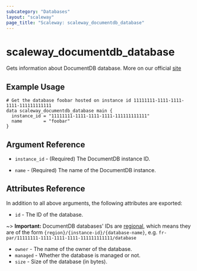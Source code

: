 ```yaml
---
subcategory: "Databases"
layout: "scaleway"
page_title: "Scaleway: scaleway_documentdb_database"
---
```


# scaleway_documentdb_database

Gets information about DocumentDB database. More on our official [site](https://www.scaleway.com/en/developers/api/document_db/)

## Example Usage

```hcl
# Get the database foobar hosted on instance id 11111111-1111-1111-1111-111111111111
data scaleway_documentdb_database main {
  instance_id = "11111111-1111-1111-1111-111111111111"
  name        = "foobar"
}
```

## Argument Reference

- `instance_id` - (Required) The DocumentDB instance ID.

- `name` - (Required) The name of the DocumentDB instance.

## Attributes Reference

In addition to all above arguments, the following attributes are exported:

- `id` - The ID of the database.

~> **Important:** DocumentDB databases' IDs are [regional](../guides/regions_and_zones.md#resource-ids), which means they are of the form `{region}/{instance-id}/{database-name}`, e.g. `fr-par/11111111-1111-1111-1111-111111111111/database`

- `owner` - The name of the owner of the database.
- `managed` - Whether the database is managed or not.
- `size` - Size of the database (in bytes).
